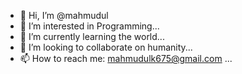 - 👋 Hi, I’m @mahmudul
- 👀 I’m interested in Programming...
- 🌱 I’m currently learning the world...
- 💞️ I’m looking to collaborate on humanity...
- 📫 How to reach me: mahmudulk675@gmail.com ...

<!---
work-mahmudul/work-mahmudul is a ✨ special ✨ repository because its `README.md` (this file) appears on your GitHub profile.
You can click the Preview link to take a look at your changes.
--->
